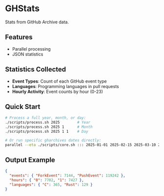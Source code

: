 # GHStats

Stats from GitHub Archive data.

## Features

- Parallel processing
- JSON statistics

## Statistics Collected

- **Event Types**: Count of each GitHub event type
- **Languages**: Programming languages in pull requests
- **Hourly Activity**: Event counts by hour (0-23)

## Quick Start

```sh
# Process a full year, month, or day:
./scripts/process.sh 2025        # Year
./scripts/process.sh 2025 1      # Month
./scripts/process.sh 2025 1 1    # Day

# Or run specific gharchives dates directly:
parallel --eta ./scripts/core.sh ::: 2025-01-01 2025-02-15 2025-03-10 2025-04-25
```

## Output Example

```json
{
  "events": { "ForkEvent": 7144, "PushEvent": 119242 },
  "hours": { "0": 7702, "1": 7427 },
  "languages": { "C": 365, "Rust": 129 }
}
```
